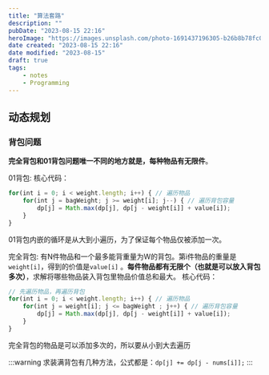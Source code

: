 ```yaml
---
title: "算法套路"
description: ""
pubDate: "2023-08-15 22:16"
heroImage: "https://images.unsplash.com/photo-1691437196305-b26b8b78fc01?crop=entropy&cs=srgb&fm=jpg&ixid=M3wzNjM5Nzd8MHwxfHJhbmRvbXx8fHx8fHx8fDE2OTIxMDkwMjh8&ixlib=rb-4.0.3&q=85"
date created: "2023-08-15 22:16"
date modified: "2023-08-15"
draft: true
tags:
    - notes
    - Programming
---
```


## 动态规划

### 背包问题

**完全背包和01背包问题唯一不同的地方就是，每种物品有无限件**。

01背包:
核心代码：
```js
for(int i = 0; i < weight.length; i++) { // 遍历物品
    for(int j = bagWeight; j >= weight[i]; j--) { // 遍历背包容量
        dp[j] = Math.max(dp[j], dp[j - weight[i]] + value[i]);
    }
}
```
01背包内嵌的循环是从大到小遍历，为了保证每个物品仅被添加一次。


完全背包: 有N件物品和一个最多能背重量为W的背包。第i件物品的重量是`weight[i]`，得到的价值是`value[i]` 。**每件物品都有无限个（也就是可以放入背包多次）**，求解将哪些物品装入背包里物品价值总和最大。
核心代码：
```js
// 先遍历物品，再遍历背包
for(int i = 0; i < weight.length; i++) { // 遍历物品
    for(int j = weight[i]; j <= bagWeight ; j++) { // 遍历背包容量
        dp[j] = Math.max(dp[j], dp[j - weight[i]] + value[i]);
    }
}
```
完全背包的物品是可以添加多次的，所以要从小到大去遍历


:::warning
求装满背包有几种方法，公式都是：`dp[j] += dp[j - nums[i]];`
:::


